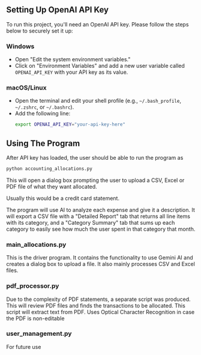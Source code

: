 ## Setting Up OpenAI API Key
To run this project, you'll need an OpenAI API key. Please follow the steps below to securely set it up:

### Windows
- Open "Edit the system environment variables."
- Click on "Environment Variables" and add a new user variable called `OPENAI_API_KEY` with your API key as its value.

### macOS/Linux
- Open the terminal and edit your shell profile (e.g., `~/.bash_profile`, `~/.zshrc`, or `~/.bashrc`).
- Add the following line:
  ```bash
  export OPENAI_API_KEY="your-api-key-here"
  ```
## Using The Program
After API key has loaded, the user should be able to run the program as 
  ```bash 
  python accounting_allocations.py
  ```
This will open a dialog box prompting the user to upload a CSV, Excel or PDF file of what they want allocated.

Usually this would be a credit card statement.

The program will use AI to analyze each expense and give it a description.
It will export a CSV file with a "Detailed Report" tab that returns all line items with its category, and a "Category Summary"
tab that sums up each category to easily see how much the user spent in that category that month.

### main_allocations.py
This is the driver program. It contains the functionality to use Gemini AI and creates a dialog box to upload a file.
It also mainly processes CSV and Excel files.

### pdf_processor.py
Due to the complexity of PDF statements, a separate script was produced.
This will review PDF files and finds the transactions to be allocated.
This script will extract text from PDF. Uses Optical Character Recognition in case the PDF is non-editable

### user_management.py
For future use

